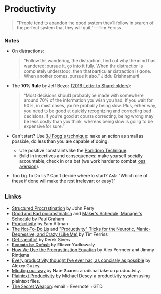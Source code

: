 # Productivity

> "People tend to abandon the good system they’ll follow in search of the perfect system that they will quit." ―Tim Ferriss

### Notes

* On distractions:

  > “Follow the wandering, the distraction, find out why the mind has wandered; pursue it, go into it fully. When the distraction is completely understood, then that particular distraction is gone. When another comes, pursue it also.” Jiddu Krishnamurti

* The **70% Rule** by Jeff Bezos \([2016 Letter to Shareholders](https://www.amazon.com/p/feature/z6o9g6sysxur57t)\):

  > “Most decisions should probably be made with somewhere around 70% of the information you wish you had. If you wait for 90%, in most cases, you’re probably being slow. Plus, either way, you need to be good at quickly recognizing and correcting bad decisions. If you’re good at course correcting, being wrong may be less costly than you think, whereas being slow is going to be expensive for sure.”

* Can't start? Use [BJ Fogg's technique](https://wiki.stojanow.com/habits): make an action as small as possible, do less than you are capable of doing.
  * Use positive constraints like the [Pomidoro Technique](https://en.wikipedia.org/wiki/Pomodoro_Technique).
  * Build in incentives and consequences: make yourself socially accountable, check in or a bet \(we work harder to combat [loss aversion](https://en.wikipedia.org/wiki/Loss_aversion)\).
* Too big To Do list? Can't decide where to start? Ask: "Which one of these if done will make the rest irrelevant or easy?"

## Links

* [Structured Procrastination](http://www.structuredprocrastination.com/) by John Perry
* [Good and Bad procrastination](http://paulgraham.com/procrastination.html) and [Maker's Schedule, Manager's Schedule](http://www.paulgraham.com/makersschedule.html) by Paul Graham
* [Productivity](http://blog.samaltman.com/productivity) by Sam Altman
* [The Not-To-Do Lis](http://tim.blog/2007/08/16/the-not-to-do-list-9-habits-to-stop-now/) and ["Productivity" Tricks for the Neurotic, Manic-Depressive, and Crazy \(Like Me\)](http://fourhourworkweek.com/2013/11/03/productivity-hacks/) by Tim Ferriss
* [Get specific!](https://sivers.org/get-specific) by Derek Sivers
* [Execute by Default](https://www.lesswrong.com/posts/FHukyfMagq4HrBYNt/willpower-hax-487-execute-by-default) by Eliezer Yudkowsky
* [How We Use the Procrastination Equation](https://alexvermeer.com/how-we-use-the-procrastination-equation/) by Alex Vermeer and Jimmy Rintjema
* [Every productivity thought I've ever had, as concisely as possible](https://guzey.com/productivity/) by Alexey Guzey
* [Minding our way](http://mindingourway.com/) by Nate Soares: a rational take on productivity.
* [Plaintext Productivity](http://plaintext-productivity.net/) by Michael Descy: a productivity system using plaintext files.
* [The Secret Weapon](https://thesecretweapon.org/the-secret-weapon-manifesto/manifesto-part-1-the-issue/): email + Evernote + GTD.

